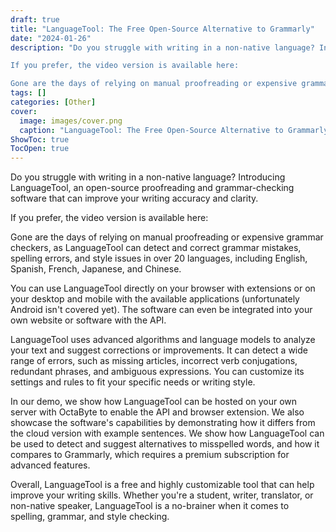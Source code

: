 ```yaml
---
draft: true
title: "LanguageTool: The Free Open-Source Alternative to Grammarly"
date: "2024-01-26"
description: "Do you struggle with writing in a non-native language? Introducing LanguageTool, an open-source proofreading and grammar-checking software that can improve your writing accuracy and clarity.

If you prefer, the video version is available here:

Gone are the days of relying on manual proofreading or expensive grammar checkers, as LanguageTool can"
tags: []
categories: [Other]
cover:
  image: images/cover.png
  caption: "LanguageTool: The Free Open-Source Alternative to Grammarly"
ShowToc: true
TocOpen: true
---
```



Do you struggle with writing in a non\-native language? Introducing LanguageTool, an open\-source proofreading and grammar\-checking software that can improve your writing accuracy and clarity.

If you prefer, the video version is available here:

Gone are the days of relying on manual proofreading or expensive grammar checkers, as LanguageTool can detect and correct grammar mistakes, spelling errors, and style issues in over 20 languages, including English, Spanish, French, Japanese, and Chinese.

You can use LanguageTool directly on your browser with extensions or on your desktop and mobile with the available applications (unfortunately Android isn't covered yet). The software can even be integrated into your own website or software with the API.

LanguageTool uses advanced algorithms and language models to analyze your text and suggest corrections or improvements. It can detect a wide range of errors, such as missing articles, incorrect verb conjugations, redundant phrases, and ambiguous expressions. You can customize its settings and rules to fit your specific needs or writing style.

In our demo, we show how LanguageTool can be hosted on your own server with OctaByte to enable the API and browser extension. We also showcase the software's capabilities by demonstrating how it differs from the cloud version with example sentences. We show how LanguageTool can be used to detect and suggest alternatives to misspelled words, and how it compares to Grammarly, which requires a premium subscription for advanced features.

Overall, LanguageTool is a free and highly customizable tool that can help improve your writing skills. Whether you're a student, writer, translator, or non\-native speaker, LanguageTool is a no\-brainer when it comes to spelling, grammar, and style checking. 



